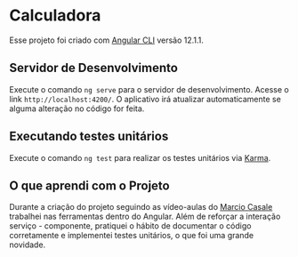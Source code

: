 # Calculadora

Esse projeto foi criado com [Angular CLI](https://github.com/angular/angular-cli) versão 12.1.1.

## Servidor de Desenvolvimento

Execute o comando `ng serve` para o servidor de desenvolvimento. Acesse o link `http://localhost:4200/`. O aplicativo irá atualizar automaticamente se alguma alteração no código for feita.

## Executando testes unitários

Execute o comando `ng test` para realizar os testes unitários via [Karma](https://karma-runner.github.io).

## O que aprendi com o Projeto

Durante a criação do projeto seguindo as vídeo-aulas do [Marcio Casale](https://www.udemy.com/user/marcio-casale-de-souza/) trabalhei nas ferramentas dentro do Angular. Além de reforçar a interação serviço - componente, pratiquei o hábito de documentar o código corretamente e implementei testes unitários, o que foi uma grande novidade.
